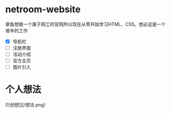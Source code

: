 # netroom-website 
章鱼想做一个属于网工的官网所以现在从零开始学习HTML、CSS。想必这是一个艰辛的工作
- [x] 导航栏
- [ ] 注册界面
- [ ] 活动介绍
- [ ] 官方主页
- [ ] 图片引入
# 个人想法
[![创想]][/想法.png]
